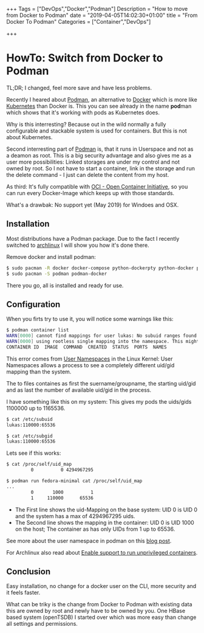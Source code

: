 +++
Tags = ["DevOps","Docker","Podman"]
Description = "How to move from Docker to Podman"
date = "2019-04-05T14:02:30+01:00"
title = "From Docker To Podman"
Categories = ["Container","DevOps"]

+++

# HowTo: Switch from Docker to Podman

TL;DR; I changed, feel more save and have less problems.


Recently I heared about [Podman](https://podman.io/), an alternative to [Docker](https://www.docker.com/) which is more like [Kubernetes](https://kubernetes.io/) than Docker is. This you can see already in the name **pod**man which shows that it's working with pods as Kubernetes does.

Why is this interresting?
Because out in the wild normally a fully configurable and stackable system is used for containers. But this is not about Kubernetes.

Second interresting part of [Podman](https://podman.io/) is, that it runs in Userspace and not as a deamon as root.
This is a big security advantage and also gives me as a user more possibilities: Linked storages are under my control and not owned by root. So I not have to start a container, link in the storage and run the delete command - I just can delete the content from my host.

As third: It's fully compatible with [OCI - Open Container Initiative](https://www.opencontainers.org/), so you can run every Docker-Image which keeps up with those standards.

What's a drawbak: No support yet (May 2019) for Windoes and OSX.

## Installation

Most distributions have a Podman package. Due to the fact I recently switched to [archlinux](https://www.archlinux.org/) I will show you how it's done there.

Remove docker and install podman:

```bash
$ sudo pacman -R docker docker-compose python-dockerpty python-docker python-docker-pycreds
$ sudo pacman -S podman podman-docker
```
There you go, all is installed and ready for use.


## Configuration

When you firts try to use it, you will notice some warnings like this:

```bash
$ podman container list
WARN[0000] cannot find mappings for user lukas: No subuid ranges found for user "lukas" in /etc/subuid 
WARN[0000] using rootless single mapping into the namespace. This might break some images. Check /etc/subuid and /etc/subgid for adding subids 
CONTAINER ID  IMAGE  COMMAND  CREATED  STATUS  PORTS  NAMES

```
This error comes from [User Namespaces](https://lwn.net/Articles/532593/) in the Linux Kernel: User Namespaces allows a process to see a completely different uid/gid mapping than the system.

The to files containes as first the suername/groupname, the starting uid/gid and as last the number of available uid/gid in the process.

I have something like this on my system: This gives my pods the uids/gids 1100000 up to 1165536.
```bash
$ cat /etc/subuid 
lukas:110000:65536

$ cat /etc/subgid 
lukas:110000:65536
```

Lets see if this works:
```bash
$ cat /proc/self/uid_map 
         0          0 4294967295

$ podman run fedora-minimal cat /proc/self/uid_map
...
         0       1000          1
         1     110000      65536
```

* The First line shows the uid-Mapping on the base system:  UID 0 is UID 0 and the system has a max of 4294967295 uids.
* The Second line shows the mapping in the container:  UID 0 is UID 1000 on the host; The container as has only UIDs from 1 up to 65536.

See more about the user namespace in podman on this [blog post](https://www.projectatomic.io/blog/2018/05/podman-userns/).

For Archlinux also read about [Enable support to run unprivileged containers](https://wiki.archlinux.org/index.php/Linux_Containers).


## Conclusion

Easy installation, no change for a docker user on the CLI, more security and it feels faster.

What can be triky is the change from Docker to Podman with existing data this are owned by root and newly have to be owned by you. One HBase based system (openTSDB) I started over which was more easy than change all settings and permissions.
